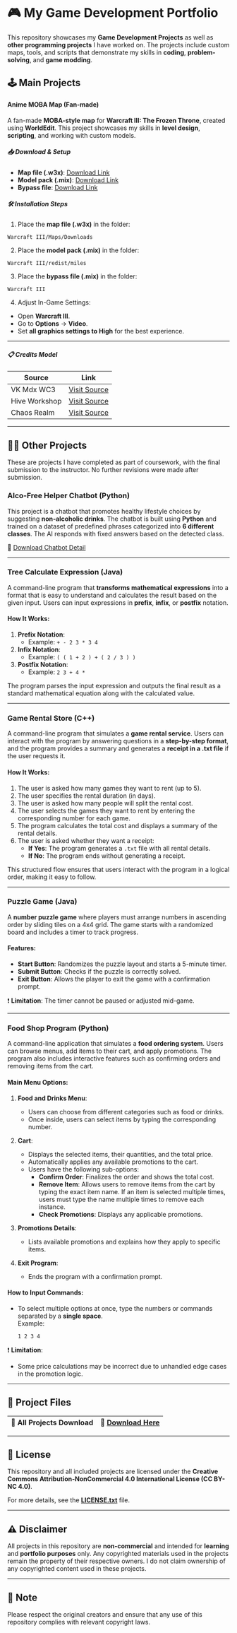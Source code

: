 # 🎮 My Game Development Portfolio

This repository showcases my **Game Development Projects** as well as **other programming projects** I have worked on. The projects include custom maps, tools, and scripts that demonstrate my skills in **coding**, **problem-solving**, and **game modding**.

## 🕹️ **Main Projects**

#### **Anime MOBA Map (Fan-made)**
A fan-made **MOBA-style map** for **Warcraft III: The Frozen Throne**, created using **WorldEdit**. This project showcases my skills in **level design**, **scripting**, and working with custom models.

##### 📥 **Download & Setup**
- **Map file (.w3x)**: [Download Link](https://drive.google.com/file/d/1AWgwFB4NwI40oNgwdcZqy-gApe05fevr/view)  
- **Model pack (.mix)**: [Download Link](#)  
- **Bypass file**: [Download Link](https://www.hiveworkshop.com/threads/warcraft-iii-bypass-map-file-size-limit-ver-6.259571/)

##### 🛠️ **Installation Steps**
1. Place the **map file (.w3x)** in the folder:
  ```
  Warcraft III/Maps/Downloads
  ```
2. Place the **model pack (.mix)** in the folder:
  ```
  Warcraft III/redist/miles
  ```
3. Place the **bypass file (.mix)** in the folder:
  ```
  Warcraft III
  ```
4. Adjust In-Game Settings:
- Open **Warcraft III**.
- Go to **Options** -> **Video**.
- Set **all graphics settings to High** for the best experience.
---


##### 📋 **Credits Model**
| Source                | Link                                      |
|-----------------------|-------------------------------------------|
| VK Mdx WC3            | [Visit Source](https://vk.com/mdxwc3)     |
| Hive Workshop         | [Visit Source](https://www.hiveworkshop.com/) |
| Chaos Realm           | [Visit Source](https://chaosrealm.co/)    |

---

## 🧑‍💻 **Other Projects**

These are projects I have completed as part of coursework, with the final submission to the instructor. No further revisions were made after submission.

### **Alco-Free Helper Chatbot** (Python)  
This project is a chatbot that promotes healthy lifestyle choices by suggesting **non-alcoholic drinks**. The chatbot is built using **Python** and trained on a dataset of predefined phrases categorized into **6 different classes**. The AI responds with fixed answers based on the detected class.

🔗 [Download Chatbot Detail](https://drive.google.com/file/d/1Dv4lfBYVDrJ_FkvrqYGSY6O6aX8vdZYt/view?usp=sharing)

---

### **Tree Calculate Expression** (Java)  
A command-line program that **transforms mathematical expressions** into a format that is easy to understand and calculates the result based on the given input. Users can input expressions in **prefix**, **infix**, or **postfix** notation.

#### **How It Works**:
1. **Prefix Notation**:  
   - Example: `+ - 2 3 * 3 4`  
2. **Infix Notation**:  
   - Example: `( ( 1 + 2 ) + ( 2 / 3 ) )`  
3. **Postfix Notation**:  
   - Example: `2 3 + 4 *`  

The program parses the input expression and outputs the final result as a standard mathematical equation along with the calculated value.

---

### **Game Rental Store** (C++)  
A command-line program that simulates a **game rental service**. Users can interact with the program by answering questions in a **step-by-step format**, and the program provides a summary and generates a **receipt in a .txt file** if the user requests it.

#### **How It Works**:
1. The user is asked how many games they want to rent (up to 5).  
2. The user specifies the rental duration (in days).  
3. The user is asked how many people will split the rental cost.  
4. The user selects the games they want to rent by entering the corresponding number for each game.  
5. The program calculates the total cost and displays a summary of the rental details.  
6. The user is asked whether they want a receipt:  
   - **If Yes**: The program generates a `.txt` file with all rental details.  
   - **If No**: The program ends without generating a receipt.

This structured flow ensures that users interact with the program in a logical order, making it easy to follow.

---

### **Puzzle Game** (Java)  
A **number puzzle game** where players must arrange numbers in ascending order by sliding tiles on a 4x4 grid. The game starts with a randomized board and includes a timer to track progress.

#### **Features**:
- **Start Button**: Randomizes the puzzle layout and starts a 5-minute timer.  
- **Submit Button**: Checks if the puzzle is correctly solved.  
- **Exit Button**: Allows the player to exit the game with a confirmation prompt.

❗ **Limitation**: The timer cannot be paused or adjusted mid-game.

---

### **Food Shop Program** (Python)  
A command-line application that simulates a **food ordering system**. Users can browse menus, add items to their cart, and apply promotions. The program also includes interactive features such as confirming orders and removing items from the cart.

#### **Main Menu Options**:
1. **Food and Drinks Menu**:  
   - Users can choose from different categories such as food or drinks.  
   - Once inside, users can select items by typing the corresponding number.

2. **Cart**:  
   - Displays the selected items, their quantities, and the total price.  
   - Automatically applies any available promotions to the cart.  
   - Users have the following sub-options:  
     - **Confirm Order**: Finalizes the order and shows the total cost.  
     - **Remove Item**: Allows users to remove items from the cart by typing the exact item name. If an item is selected multiple times, users must type the name multiple times to remove each instance.  
     - **Check Promotions**: Displays any applicable promotions.

3. **Promotions Details**:  
   - Lists available promotions and explains how they apply to specific items.

4. **Exit Program**:  
   - Ends the program with a confirmation prompt.

#### **How to Input Commands**:
- To select multiple options at once, type the numbers or commands separated by a **single space**.  
  Example:  
  ```
  1 2 3 4
  ```

❗ **Limitation**:  
- Some price calculations may be incorrect due to unhandled edge cases in the promotion logic.

---

## 📄 **Project Files**  

| 📁 **All Projects Download** | 🔗 [Download Here](https://drive.google.com/file/d/1BLV9xRrML9R6IQlYeqK1TkNZjlUWQqXE/view?usp=sharing) |
|-----------------------------|-------------------------------------------|

---

## 📜 **License**
This repository and all included projects are licensed under the **Creative Commons Attribution-NonCommercial 4.0 International License (CC BY-NC 4.0)**.  

For more details, see the **[LICENSE.txt](LICENSE.txt)** file.

---

## ⚠️ **Disclaimer**
All projects in this repository are **non-commercial** and intended for **learning** and **portfolio purposes** only. Any copyrighted materials used in the projects remain the property of their respective owners. I do not claim ownership of any copyrighted content used in these projects.

---

## 📝 **Note**
Please respect the original creators and ensure that any use of this repository complies with relevant copyright laws.
